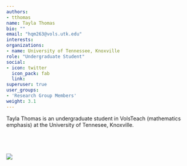 ```yaml
---
authors:
- tthomas
name: Tayla Thomas
bio: ""
email: "hqm263@vols.utk.edu"
interests:
organizations:
- name: University of Tennessee, Knoxville
role: "Undergraduate Student"
social:
- icon: twitter
  icon_pack: fab
  link: 
superuser: true
user_groups:
- 'Research Group Members'
weight: 3.1
---
```


Tayla Thomas is an undergraduate student in VolsTeach (mathematics emphasis) at the University of Tennesee, Knoxville.<br>
<br>
<br>
<br>
<br>
<img src="/img/thomas.jpg"/>

